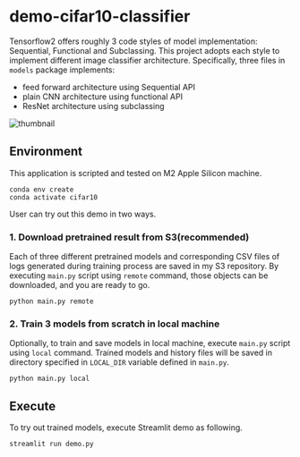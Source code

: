# demo-cifar10-classifier

Tensorflow2 offers roughly 3 code styles of model implementation: Sequential, Functional and Subclassing. This project adopts each style to implement different image classifier architecture. Specifically, three files in `models` package implements:

* feed forward architecture using Sequential API
* plain CNN architecture using functional API
* ResNet architecture using subclassing

![thumbnail](https://raw.githubusercontent.com/sunsikim/demo-cifar10-classifier/master/thumbnail.png "Main page of CIFAR10 classifier demo")

## Environment

This application is scripted and tested on M2 Apple Silicon machine.

```shell
conda env create
conda activate cifar10
```

User can try out this demo in two ways.

### 1. Download pretrained result from S3(recommended)

Each of three different pretrained models and corresponding CSV files of logs generated during training process are saved in my S3 repository. By executing `main.py` script using `remote` command, those objects can be downloaded, and you are ready to go.

```shell
python main.py remote
```

### 2. Train 3 models from scratch in local machine

Optionally, to train and save models in local machine, execute `main.py` script using `local` command. Trained models and history files will be saved in directory specified in `LOCAL_DIR` variable defined in `main.py`.

```shell
python main.py local
```

## Execute

To try out trained models, execute Streamlit demo as following.

```shell
streamlit run demo.py
```